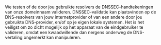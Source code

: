We testen of de door jou gebruikte resolvers de DNSSEC-handtekeningen van onze domeinnaam valideren. DNSSEC-validatie kan plaatsvinden op de DNS-resolvers van jouw internetprovider of van een andere door jou gebruikte DNS-provider, en/of op je eigen lokale systemen. Het is het veiligst om zo dicht mogelijk op het apparaat van de eindgebruiker te valideren, omdat een kwaadwillende dan nergens onderweg de DNS-vertaling ongemerkt kan manipuleren.
